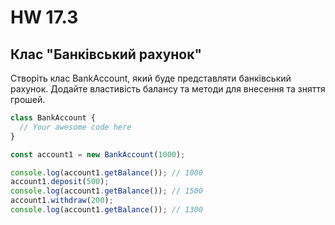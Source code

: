 # HW 17.3

## Клас "Банківський рахунок"

Створіть клас BankAccount, який буде представляти банківський рахунок. Додайте властивість балансу та методи для внесення та зняття грошей.

```js
class BankAccount {
  // Your awesome code here
}

const account1 = new BankAccount(1000);

console.log(account1.getBalance()); // 1000
account1.deposit(500);
console.log(account1.getBalance()); // 1500
account1.withdraw(200);
console.log(account1.getBalance()); // 1300
```